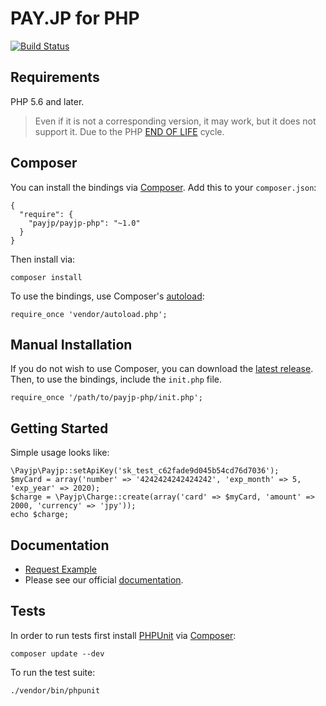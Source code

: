 # PAY.JP for PHP

[![Build Status](https://travis-ci.org/payjp/payjp-php.svg?branch=master)](https://travis-ci.org/payjp/payjp-php)

## Requirements

PHP 5.6 and later.

> Even if it is not a corresponding version, it may work, but it does not support it.
  Due to the PHP [END OF LIFE](http://php.net/supported-versions.php) cycle. 

## Composer

You can install the bindings via [Composer](http://getcomposer.org/). Add this to your `composer.json`:

    {
      "require": {
        "payjp/payjp-php": "~1.0"
      }
    }

Then install via:

    composer install

To use the bindings, use Composer's [autoload](https://getcomposer.org/doc/00-intro.md#autoloading):

    require_once 'vendor/autoload.php';

## Manual Installation

If you do not wish to use Composer, you can download the [latest release](https://github.com/payjp/payjp-php/releases). Then, to use the bindings, include the `init.php` file.

    require_once '/path/to/payjp-php/init.php';

## Getting Started

Simple usage looks like:

    \Payjp\Payjp::setApiKey('sk_test_c62fade9d045b54cd76d7036');
    $myCard = array('number' => '4242424242424242', 'exp_month' => 5, 'exp_year' => 2020);
    $charge = \Payjp\Charge::create(array('card' => $myCard, 'amount' => 2000, 'currency' => 'jpy'));
    echo $charge;

## Documentation

- [Request Example](https://github.com/payjp/payjp-php/blob/master/RequestExample.md)
- Please see our official [documentation](https://pay.jp/docs/started).

## Tests

In order to run tests first install [PHPUnit](http://packagist.org/packages/phpunit/phpunit) via [Composer](http://getcomposer.org/):

    composer update --dev

To run the test suite:

    ./vendor/bin/phpunit
